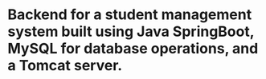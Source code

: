 # Backend for a student management system built using Java SpringBoot, MySQL for database operations, and a Tomcat server.
